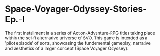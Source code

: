 # Space-Voyager-Odyssey-Stories-Ep.-I
The first installment in a series of Action-Adventure-RPG titles taking place within the sci-fi alternative universe of SVO. This game is intended as a 'pilot episode' of sorts, showcasing the fundemental gameplay, narrative and aesthetics of a larger concept (Space Voyager Odyssey).
